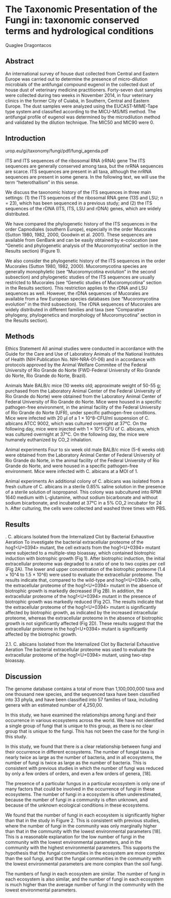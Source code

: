 # The Taxonomic Presentation of the Fungi in: taxonomic conserved terms and hydrological conditions
Quaglee Dragontacos


## Abstract
An international survey of house dust collected from Central and Eastern Europe was carried out to determine the presence of micro-dilution microbials of the antifungal compound eugenol in the collected dust of house dust of veterinary medicine practitioners. Forty-seven dust samples were collected during two weeks in November 2014, in four veterinary clinics in the former City of Cuiabá, in Southern, Central and Eastern Europe. The dust samples were analyzed using the EUCAST-MIME-Tape type system and classified according to the MICU-MS/MS method. The antifungal profile of eugenol was determined by the microdilution method and validated by the dilution technique. The MIC50 and MIC90 were 0.


## Introduction
urop.eu/gi/taxonomy/fungi/pdf/fungi_agenda.pdf

ITS and ITS sequences of the ribosomal RNA (rRNA) gene
The ITS sequences are generally conserved among taxa, but the nrRNA sequences are scarce. ITS sequences are present in all taxa, although the nrRNA sequences are present in some genera. In the following text, we will use the term “heterothallism” in this sense.

We discuss the taxonomic history of the ITS sequences in three main settings: (1) the ITS sequences of the ribosomal RNA gene (13S and LSU; n = 23), which has been sequenced in a previous study; and (2) the ITS sequences of the rDNA (ITS, ITS, LSU and rDNA) genes, which are widely distributed.

We have compared the phylogenetic history of the ITS sequences in the order Capnodiales (southern Europe), especially in the order Mucorales (Sutton 1980, 1982, 2000, Goodwin et al. 2001). These sequences are available from GenBank and can be easily obtained by e-colocation (see “Genetic and phylogenetic analysis of the Mucoromycotina” section in the Results section) (Figure 1).

We also consider the phylogenetic history of the ITS sequences in the order Mucorales (Sutton 1980, 1982, 2000). Mucoromycotina species are generally monophyletic (see “Mucoromycotina evolution” in the second subsection) and phylogenetic studies of the ITS sequences are usually restricted to Mucorales (see “Genetic studies of Mucoromycotina” section in the Results section). This restriction applies to the rDNA and LSU sequences as well. However, the rDNA sequences of Mucorales are available from a few European species databases (see “Mucoromycotina evolution” in the third subsection). The rDNA sequences of Mucorales are widely distributed in different families and taxa (see “Comparative phylogeny, phylogenetics and morphology of Mucoromycotina” section in the Results section).


## Methods
Ethics Statement
All animal studies were conducted in accordance with the Guide for the Care and Use of Laboratory Animals of the National Institutes of Health (NIH Publication No. NIH-NRA-01-06) and in accordance with protocols approved by the Animal Welfare Commitee of the Federal University of Rio Grande do Norte (FWD-Federal University of Rio Grande do Norte, Rio Grande do Norte, Brazil).

Animals
Male BALB/c mice (10 weeks old; approximate weight of 50-55 g; purchased from the Laboratory Animal Center of the Federal University of Rio Grande do Norte) were obtained from the Laboratory Animal Center of Federal University of Rio Grande do Norte. Mice were housed in a specific pathogen-free environment, in the animal facility of the Federal University of Rio Grande do Norte (UFR), under specific pathogen-free conditions. Mice were infected with 20 µl of a 1 × 10^8-CFU/ml suspension of C. albicans ATCC 9002, which was cultured overnight at 37°C. On the following day, mice were injected with 1 × 10^5 CFU of C. albicans, which was cultured overnight at 37°C. On the following day, the mice were humanely euthanized by CO_2 inhalation.

Animal experiments
Four to six week old male BALB/c mice (5-6 weeks old) were obtained from the Laboratory Animal Center of Federal University of Rio Grande do Norte, in the animal facility of the Federal University of Rio Grande do Norte, and were housed in a specific pathogen-free environment. Mice were infected with C. albicans at a MOI of 1.

Animal experiments
An additional colony of C. albicans was isolated from a fresh culture of C. albicans in a sterile 0.85% saline solution in the presence of a sterile solution of isopropanol. This colony was subcultured into RPMI 1640 medium with L-glutamine, without sodium bicarbonate and without sodium bicarbonate, and incubated at 37°C in a 5% CO_2 incubator for 24 h. After culturing, the cells were collected and washed three times with PBS.


## Results
. C. albicans Isolated from the Internalized Clot by Bacterial Exhaustive Aeration
To investigate the bacterial extracellular proteome of the hog1<U+0394> mutant, the cell extracts from the hog1<U+0394> mutant were subjected to a multiple-step bioassay, which contained biotrophic induction with biotrophic growth (Fig 1). After biotrophic induction, the initial extracellular proteome was degraded to a ratio of one to two copies per cell (Fig 2A). The lower and upper concentration of the biotrophic proteome (1.4 × 10^4 to 1.5 × 10^6) were used to evaluate the extracellular proteome. The results indicate that, compared to the wild-type and hog1<U+0394> cells, the extracellular proteome of the hog1<U+0394> mutant in the absence of biotrophic growth is markedly decreased (Fig 2B). In addition, the extracellular proteome of the hog1<U+0394> mutant in the presence of biotrophic growth was markedly reduced (Fig 2C). The results indicate that the extracellular proteome of the hog1<U+0394> mutant is significantly affected by biotrophic growth, as indicated by the increased intracellular proteome, whereas the extracellular proteome in the absence of biotrophic growth is not significantly affected (Fig 2D). These results suggest that the extracellular proteome in the hog1<U+0394> mutant is significantly affected by the biotrophic growth.

2.1. C. albicans Isolated from the Internalized Clot by Bacterial Exhaustive Aeration
The bacterial extracellular proteome was used to evaluate the extracellular proteome of the hog1<U+0394> mutant, using two-step bioassay.


## Discussion
The genome database contains a total of more than 1,100,000,000 taxa and one thousand new species, and the sequenced taxa have been classified into 33 phyla, and have been classified into 57 families of taxa, including genera with an estimated number of 4,250,00.

In this study, we have examined the relationships among fungi and their occurrence in various ecosystems across the world. We have not identified a single group of fungi that is unique to this group, as there is no clear group that is unique to the fungi. This has not been the case for the fungi in this study.

In this study, we found that there is a clear relationship between fungi and their occurrence in different ecosystems. The number of fungal taxa is nearly twice as large as the number of bacteria, and in all ecosystems, the number of fungi is twice as large as the number of bacteria. This is consistent with previous studies in which the number of fungi was reduced by only a few orders of orders, and even a few orders of genera, [18].

The presence of a particular fungus in a particular ecosystem is only one of many factors that could be involved in the occurrence of fungi in these ecosystems. The number of fungi in a ecosystem is often underestimated, because the number of fungi in a community is often unknown, and because of the unknown ecological conditions in these ecosystems.

We found that the number of fungi in each ecosystem is significantly higher than that in the study in Figure 2. This is consistent with previous studies, where the number of fungi in the community was only marginally higher than that in the community with the lowest environmental parameters [18]. This is a reasonable explanation for the low number of fungi in the community with the lowest environmental parameters, and in the community with the highest environmental parameters. This supports the hypothesis that the fungal communities in the ecosystem are more complex than the soil fungi, and that the fungal communities in the community with the lowest environmental parameters are more complex than the soil fungi.

The numbers of fungi in each ecosystem are similar. The number of fungi in each ecosystem is also similar, and the number of fungi in each ecosystem is much higher than the average number of fungi in the community with the lowest environmental parameters.
